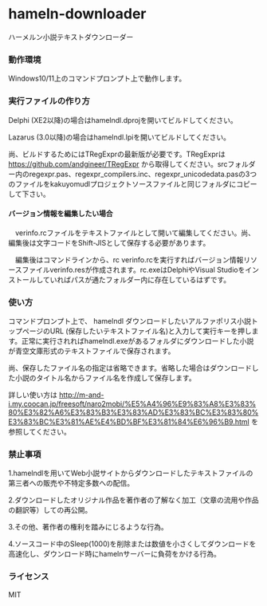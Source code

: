 # hameln-downloader
ハーメルン小説テキストダウンローダー

### 動作環境
Windows10/11上のコマンドプロンプト上で動作します。

### 実行ファイルの作り方
Delphi (XE2以降)の場合はhamelndl.dprojを開いてビルドしてください。

Lazarus (3.0以降)の場合はhamelndl.lpiを開いてビルドしてください。

尚、ビルドするためにはTRegExprの最新版が必要です。TRegExprは https://github.com/andgineer/TRegExpr から取得してください。srcフォルダー内のregexpr.pas、regexpr_compilers.inc、regexpr_unicodedata.pasの3つのファイルをkakuyomudlプロジェクトソースファイルと同じフォルダにコピーして下さい。

#### バージョン情報を編集したい場合
　verinfo.rcファイルをテキストファイルとして開いて編集してください。尚、編集後は文字コードをShift-JISとして保存する必要があります。

　編集後はコマンドラインから、rc verinfo.rcを実行すればバージョン情報リソースファイルverinfo.resが作成されます。rc.exeはDelphiやVisual Studioをインストールしていればパスが通たフォルダー内に存在しているはずです。


### 使い方
コマンドプロンプト上で、
hamelndl ダウンロードしたいアルファポリス小説トップページのURL (保存したいテキストファイル名)と入力して実行キーを押します。正常に実行されればhamelndl.exeがあるフォルダにダウンロードした小説が青空文庫形式のテキストファイルで保存されます。

尚、保存したファイル名の指定は省略できます。省略した場合はダウンロードした小説のタイトル名からファイル名を作成して保存します。

詳しい使い方は http://m-and-i.my.coocan.jp/freesoft/naro2mobi/%E5%A4%96%E9%83%A8%E3%83%80%E3%82%A6%E3%83%B3%E3%83%AD%E3%83%BC%E3%83%80%E3%83%BC%E3%81%AE%E4%BD%BF%E3%81%84%E6%96%B9.html を参照してください。

### 禁止事項
1.hamelndlを用いてWeb小説サイトからダウンロードしたテキストファイルの第三者への販売や不特定多数への配信。 

2.ダウンロードしたオリジナル作品を著作者の了解なく加工（文章の流用や作品の翻訳等）しての再公開。 

3.その他、著作者の権利を踏みにじるような行為。 

4.ソースコード中のSleep(1000)を削除または数値を小さくしてダウンロードを高速化し、ダウンロード時にhamelnサーバーに負荷をかける行為。


### ライセンス
MIT
